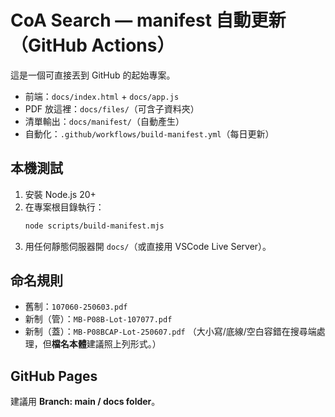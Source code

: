 # CoA Search — manifest 自動更新（GitHub Actions）

這是一個可直接丟到 GitHub 的起始專案。
- 前端：`docs/index.html` + `docs/app.js`
- PDF 放這裡：`docs/files/`（可含子資料夾）
- 清單輸出：`docs/manifest/`（自動產生）
- 自動化：`.github/workflows/build-manifest.yml`（每日更新）

## 本機測試
1. 安裝 Node.js 20+
2. 在專案根目錄執行：
   ```bash
   node scripts/build-manifest.mjs
   ```
3. 用任何靜態伺服器開 `docs/`（或直接用 VSCode Live Server）。

## 命名規則
- 舊制：`107060-250603.pdf`
- 新制（管）：`MB-P08B-Lot-107077.pdf`
- 新制（蓋）：`MB-P08BCAP-Lot-250607.pdf`
（大小寫/底線/空白容錯在搜尋端處理，但**檔名本體**建議照上列形式。）

## GitHub Pages
建議用 **Branch: main / docs folder**。
